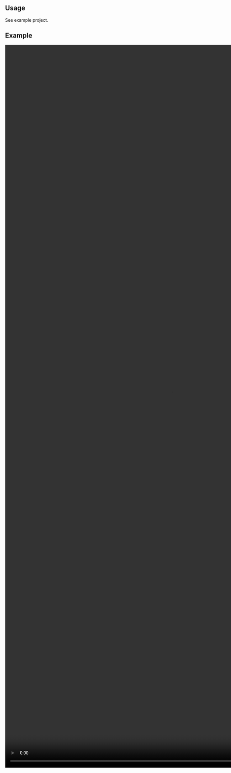 ## Usage

See example project.

## Example

<video width="1080" height="2340" controls>
    <source src="2_1684586356.mp4" type="video/mp4">
</video>

